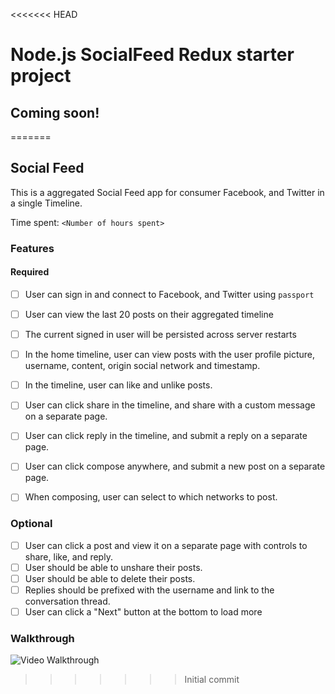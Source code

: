 <<<<<<< HEAD
# Node.js SocialFeed Redux starter project

## Coming soon!
=======
## Social Feed

This is a aggregated Social Feed app for consumer Facebook, and Twitter in a single Timeline.


Time spent: `<Number of hours spent>`

### Features

#### Required

- [ ] User can sign in and connect to Facebook, and Twitter using `passport`
- [ ] User can view the last 20 posts on their aggregated timeline
- [ ] The current signed in user will be persisted across server restarts
- [ ] In the home timeline, user can view posts with the user profile picture, username, content, origin social network and timestamp.
- [ ] In the timeline, user can like and unlike posts.
- [ ] User can click share in the timeline, and share with a custom message on a separate page.
- [ ] User can click reply in the timeline, and submit a reply on a separate page.
- [ ] User can click compose anywhere, and submit a new post on a separate page.
- [ ] When composing, user can select to which networks to post.


### Optional

- [ ] User can click a post and view it on a separate page with controls to share, like, and reply.
- [ ] User should be able to unshare their posts.
- [ ] User should be able to delete their posts.
- [ ] Replies should be prefixed with the username and link to the conversation thread.
- [ ] User can click a "Next" button at the bottom to load more 

### Walkthrough

![Video Walkthrough](...)



>>>>>>> Initial commit
